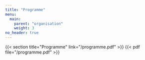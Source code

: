```yaml
---
title: "Programme"
menu:
  main:
    parent: "organisation"
    weight: 3
no_header: true
---
```


{{< section title="Programme" link="/programme.pdf" >}}
{{< pdf file="/programme.pdf" >}}
